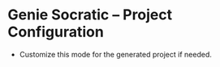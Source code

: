 # Genie Socratic – Project Configuration
- Customize this mode for the generated project if needed.
